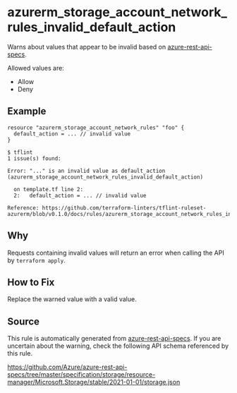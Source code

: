 <!--- This file generated by `tools/apispec-rule-gen/main.go`. DO NOT EDIT --->

# azurerm_storage_account_network_rules_invalid_default_action

Warns about values that appear to be invalid based on [azure-rest-api-specs](https://github.com/Azure/azure-rest-api-specs).

Allowed values are:
- Allow
- Deny

## Example

```hcl
resource "azurerm_storage_account_network_rules" "foo" {
  default_action = ... // invalid value
}
```

```
$ tflint
1 issue(s) found:

Error: "..." is an invalid value as default_action (azurerm_storage_account_network_rules_invalid_default_action)

  on template.tf line 2:
  2:   default_action = ... // invalid value

Reference: https://github.com/terraform-linters/tflint-ruleset-azurerm/blob/v0.1.0/docs/rules/azurerm_storage_account_network_rules_invalid_default_action.md

```

## Why

Requests containing invalid values will return an error when calling the API by `terraform apply`.

## How to Fix

Replace the warned value with a valid value.

## Source

This rule is automatically generated from [azure-rest-api-specs](https://github.com/Azure/azure-rest-api-specs). If you are uncertain about the warning, check the following API schema referenced by this rule.

https://github.com/Azure/azure-rest-api-specs/tree/master/specification/storage/resource-manager/Microsoft.Storage/stable/2021-01-01/storage.json
